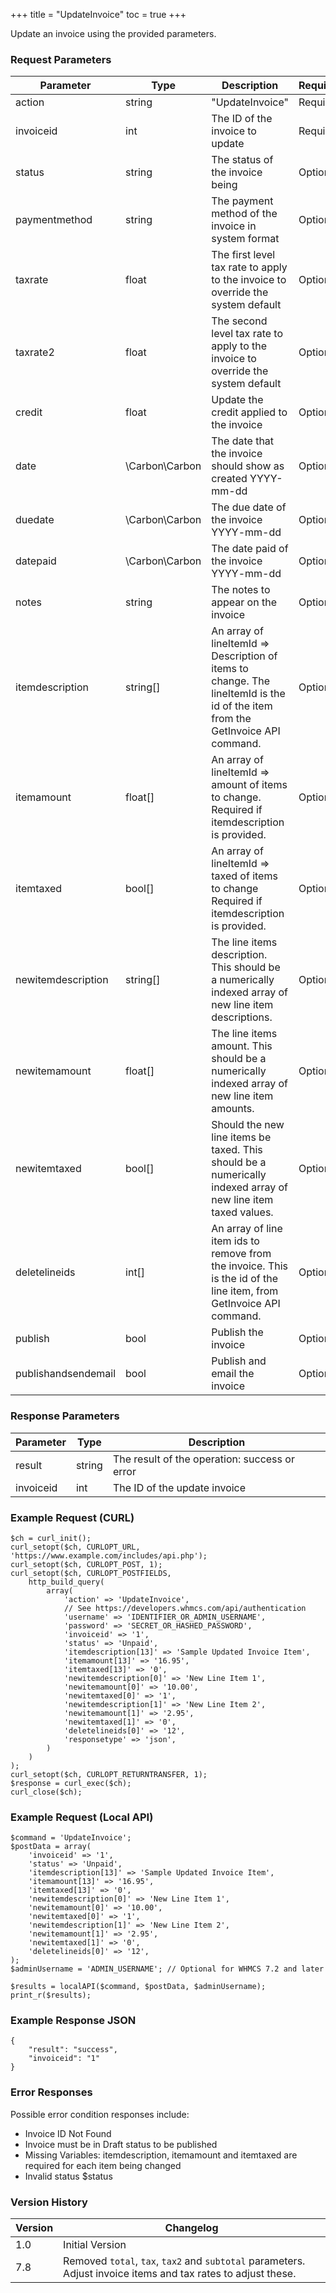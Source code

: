 +++
title = "UpdateInvoice"
toc = true
+++

Update an invoice using the provided parameters.

### Request Parameters

| Parameter | Type | Description | Required |
| --------- | ---- | ----------- | -------- |
| action | string | "UpdateInvoice" | Required |
| invoiceid | int | The ID of the invoice to update | Required |
| status | string | The status of the invoice being | Optional |
| paymentmethod | string | The payment method of the invoice in system format | Optional |
| taxrate | float | The first level tax rate to apply to the invoice to override the system default | Optional |
| taxrate2 | float | The second level tax rate to apply to the invoice to override the system default | Optional |
| credit | float | Update the credit applied to the invoice | Optional |
| date | \Carbon\Carbon | The date that the invoice should show as created YYYY-mm-dd | Optional |
| duedate | \Carbon\Carbon | The due date of the invoice YYYY-mm-dd | Optional |
| datepaid | \Carbon\Carbon | The date paid of the invoice YYYY-mm-dd | Optional |
| notes | string | The notes to appear on the invoice | Optional |
| itemdescription | string[] | An array of lineItemId => Description of items to change. The lineItemId is the id of the item from the GetInvoice API command. | Optional |
| itemamount | float[] | An array of lineItemId => amount of items to change. Required if itemdescription is provided. | Optional |
| itemtaxed | bool[] | An array of lineItemId => taxed of items to change Required if itemdescription is provided. | Optional |
| newitemdescription | string[] | The line items description. This should be a numerically indexed array of new line item descriptions. | Optional |
| newitemamount | float[] | The line items amount. This should be a numerically indexed array of new line item amounts. | Optional |
| newitemtaxed | bool[] | Should the new line items be taxed. This should be a numerically indexed array of new line item taxed values. | Optional |
| deletelineids | int[] | An array of line item ids to remove from the invoice. This is the id of the line item, from GetInvoice API command. | Optional |
| publish | bool | Publish the invoice | Optional |
| publishandsendemail | bool | Publish and email the invoice | Optional |

### Response Parameters

| Parameter | Type | Description |
| --------- | ---- | ----------- |
| result | string | The result of the operation: success or error |
| invoiceid | int | The ID of the update invoice |


### Example Request (CURL)

```
$ch = curl_init();
curl_setopt($ch, CURLOPT_URL, 'https://www.example.com/includes/api.php');
curl_setopt($ch, CURLOPT_POST, 1);
curl_setopt($ch, CURLOPT_POSTFIELDS,
    http_build_query(
        array(
            'action' => 'UpdateInvoice',
            // See https://developers.whmcs.com/api/authentication
            'username' => 'IDENTIFIER_OR_ADMIN_USERNAME',
            'password' => 'SECRET_OR_HASHED_PASSWORD',
            'invoiceid' => '1',
            'status' => 'Unpaid',
            'itemdescription[13]' => 'Sample Updated Invoice Item',
            'itemamount[13]' => '16.95',
            'itemtaxed[13]' => '0',
            'newitemdescription[0]' => 'New Line Item 1',
            'newitemamount[0]' => '10.00',
            'newitemtaxed[0]' => '1',
            'newitemdescription[1]' => 'New Line Item 2',
            'newitemamount[1]' => '2.95',
            'newitemtaxed[1]' => '0',
            'deletelineids[0]' => '12',
            'responsetype' => 'json',
        )
    )
);
curl_setopt($ch, CURLOPT_RETURNTRANSFER, 1);
$response = curl_exec($ch);
curl_close($ch);
```


### Example Request (Local API)

```
$command = 'UpdateInvoice';
$postData = array(
    'invoiceid' => '1',
    'status' => 'Unpaid',
    'itemdescription[13]' => 'Sample Updated Invoice Item',
    'itemamount[13]' => '16.95',
    'itemtaxed[13]' => '0',
    'newitemdescription[0]' => 'New Line Item 1',
    'newitemamount[0]' => '10.00',
    'newitemtaxed[0]' => '1',
    'newitemdescription[1]' => 'New Line Item 2',
    'newitemamount[1]' => '2.95',
    'newitemtaxed[1]' => '0',
    'deletelineids[0]' => '12',
);
$adminUsername = 'ADMIN_USERNAME'; // Optional for WHMCS 7.2 and later

$results = localAPI($command, $postData, $adminUsername);
print_r($results);
```


### Example Response JSON

```
{
    "result": "success",
    "invoiceid": "1"
}
```


### Error Responses

Possible error condition responses include:

* Invoice ID Not Found
* Invoice must be in Draft status to be published
* Missing Variables: itemdescription, itemamount and itemtaxed are required for each item being changed
* Invalid status $status


### Version History

| Version | Changelog |
| ------- | --------- |
| 1.0 | Initial Version |
| 7.8 | Removed `total`, `tax`, `tax2` and `subtotal` parameters. Adjust invoice items and tax rates to adjust these. |
